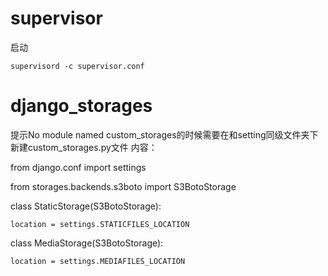 # supervisor

启动

``supervisord -c supervisor.conf``


# django_storages
提示No module named custom_storages的时候需要在和setting同级文件夹下新建custom_storages.py文件
内容：

from django.conf import settings

from storages.backends.s3boto import S3BotoStorage

class StaticStorage(S3BotoStorage):

    location = settings.STATICFILES_LOCATION

class MediaStorage(S3BotoStorage):

    location = settings.MEDIAFILES_LOCATION